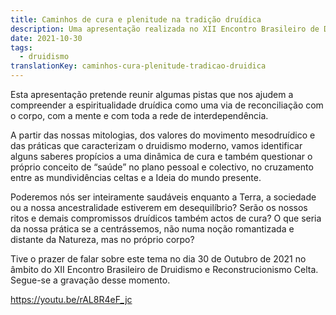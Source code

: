 ```yaml
---
title: Caminhos de cura e plenitude na tradição druídica
description: Uma apresentação realizada no XII Encontro Brasileiro de Druidismo e Reconstrucionismo Celta.
date: 2021-10-30
tags:
  - druidismo
translationKey: caminhos-cura-plenitude-tradicao-druidica
---
```


Esta apresentação pretende reunir algumas pistas que nos ajudem a compreender a espiritualidade druídica como uma via de reconciliação com o corpo, com a mente e com toda a rede de interdependência.

A partir das nossas mitologias, dos valores do movimento mesodruídico e das práticas que caracterizam o druidismo moderno, vamos identificar alguns saberes propícios a uma dinâmica de cura e também questionar o próprio conceito de “saúde” no plano pessoal e colectivo, no cruzamento entre as mundividências celtas e a Ideia do mundo presente.

Poderemos nós ser inteiramente saudáveis enquanto a Terra, a sociedade ou a nossa ancestralidade estiverem em desequilíbrio? Serão os nossos ritos e demais compromissos druídicos também actos de cura? O que seria da nossa prática se a centrássemos, não numa noção romantizada e distante da Natureza, mas no próprio corpo?

Tive o prazer de falar sobre este tema no dia 30 de Outubro de 2021 no âmbito do XII Encontro Brasileiro de Druidismo e Reconstrucionismo Celta. Segue-se a gravação desse momento.

https://youtu.be/rAL8R4eF_jc
